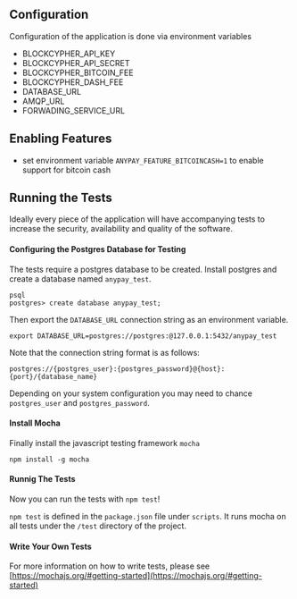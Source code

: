 
## Configuration

Configuration of the application is done via environment variables

- BLOCKCYPHER_API_KEY
- BLOCKCYPHER_API_SECRET
- BLOCKCYPHER_BITCOIN_FEE
- BLOCKCYPHER_DASH_FEE
- DATABASE_URL
- AMQP_URL
- FORWADING_SERVICE_URL

## Enabling Features

- set environment variable `ANYPAY_FEATURE_BITCOINCASH=1` to enable support
for bitcoin cash

## Running the Tests

Ideally every piece of the application will have accompanying tests to increase
the security, availability and quality of the software.

#### Configuring the Postgres Database for Testing

The tests require a postgres database to be created.
Install postgres and create a database named `anypay_test`.

```
psql
postgres> create database anypay_test;
```

Then export the `DATABASE_URL` connection string as an environment variable. 

```
export DATABASE_URL=postgres://postgres:@127.0.0.1:5432/anypay_test
```

Note that the connection string format is as follows:

```
postgres://{postgres_user}:{postgres_password}@{host}:{port}/{database_name}
```
Depending on your system configuration you may need to chance `postgres_user`
and `postgres_password`.

#### Install Mocha

Finally install the javascript testing framework `mocha`

```
npm install -g mocha
```

#### Runnig The Tests

Now you can run the tests with `npm test`!

`npm test` is defined in the `package.json` file under `scripts`. It runs mocha
on all tests under the `/test` directory of the project.

#### Write Your Own Tests

For more information on how to write tests, please see
[https://mochajs.org/#getting-started](https://mochajs.org/#getting-started)

